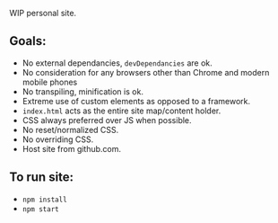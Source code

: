 WIP personal site.

## Goals:

- No external dependancies, `devDependancies` are ok.
- No consideration for any browsers other than Chrome and modern mobile phones
- No transpiling, minification is ok.
- Extreme use of custom elements as opposed to a framework.
- `index.html` acts as the entire site map/content holder.
- CSS always preferred over JS when possible.
- No reset/normalized CSS.
- No overriding CSS.
- Host site from github.com.

## To run site:

- `npm install`
- `npm start`

